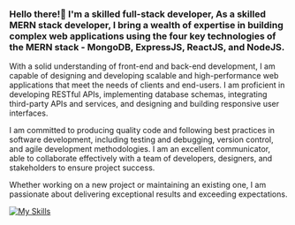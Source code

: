 ### Hello there!👋 I'm a skilled full-stack developer, As a skilled MERN stack developer, I bring a wealth of expertise in building complex web applications using the four key technologies of the MERN stack - MongoDB, ExpressJS, ReactJS, and NodeJS.

With a solid understanding of front-end and back-end development, I am capable of designing and developing scalable and high-performance web applications that meet the needs of clients and end-users. I am proficient in developing RESTful APIs, implementing database schemas, integrating third-party APIs and services, and designing and building responsive user interfaces.

I am committed to producing quality code and following best practices in software development, including testing and debugging, version control, and agile development methodologies. I am an excellent communicator, able to collaborate effectively with a team of developers, designers, and stakeholders to ensure project success.

Whether working on a new project or maintaining an existing one, I am passionate about delivering exceptional results and exceeding expectations.


<!--
**nabi786/nabi786** is a ✨ _special_ ✨ repository because its `README.md` (this file) appears on your GitHub profile.

Here are some ideas to get you started:

- 🔭 I’m currently working on ...
- 🌱 I’m currently learning ...
- 👯 I’m looking to collaborate on ...
- 🤔 I’m looking for help with ...
- 💬 Ask me about ...
- 📫 How to reach me: ...
- 😄 Pronouns: ...
- ⚡ Fun fact: ...
-->
 
[![My Skills](https://skillicons.dev/icons?i=js,jquery,html,css,sass,bootstrap,nodejs,react,express,mongodb,redux,figma,heroku,ipfs,stackoverflow,twitter,visualstudio,wordpress,aws,instagram,linkedin,netlify,postman,pug,atom,git,regex,solidity,ts,vercel,vscode)](https://skillicons.dev)



